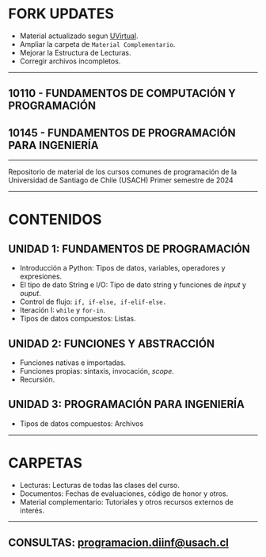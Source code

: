 # FORK UPDATES

* Material actualizado segun [UVirtual](https://uvirtual.usach.cl/moodle/course/view.php?id=32255).
* Ampliar la carpeta de `Material Complementario`.
* Mejorar la Estructura de Lecturas.
* Corregir archivos incompletos.

---

## 10110 - FUNDAMENTOS DE COMPUTACIÓN Y PROGRAMACIÓN
## 10145 - FUNDAMENTOS DE PROGRAMACIÓN PARA INGENIERÍA

---

Repositorio de material de los cursos comunes de programación de la Universidad de Santiago de Chile (USACH)
Primer semestre de 2024

---

# CONTENIDOS

## UNIDAD 1: FUNDAMENTOS DE PROGRAMACIÓN
* Introducción a Python: Tipos de datos, variables, operadores y expresiones. 
* El tipo de dato String e I/O: Tipo de dato string y funciones de  *input* y *ouput*.
* Control de flujo: `if, if-else, if-elif-else.`
* Iteración I: `while` y  `for-in`.
* Tipos de datos compuestos: Listas.


## UNIDAD 2: FUNCIONES Y ABSTRACCIÓN
* Funciones nativas e importadas.
* Funciones propias: sintaxis, invocación, *scope*.
* Recursión.


## UNIDAD 3: PROGRAMACIÓN PARA INGENIERÍA
* Tipos de datos compuestos: Archivos


---

# CARPETAS
* Lecturas: Lecturas de todas las clases del curso.
* Documentos: Fechas de evaluaciones, código de honor y otros.
* Material complementario: Tutoriales y otros recursos externos de interés. 

---

## CONSULTAS: programacion.diinf@usach.cl
